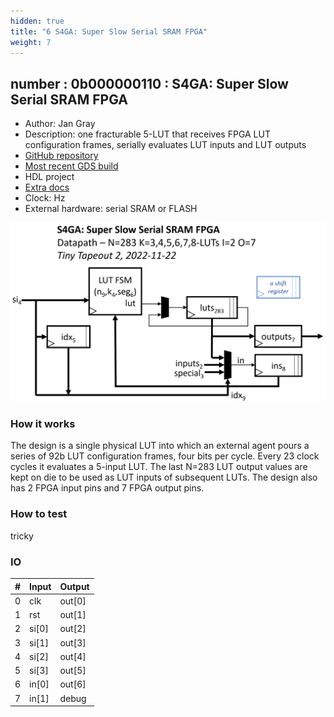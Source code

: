 ```yaml
---
hidden: true
title: "6 S4GA: Super Slow Serial SRAM FPGA"
weight: 7
---
```


## number : 0b000000110 : S4GA: Super Slow Serial SRAM FPGA

* Author: Jan Gray
* Description: one fracturable 5-LUT that receives FPGA LUT configuration frames, serially evaluates LUT inputs and LUT outputs
* [GitHub repository](https://github.com/grayresearch/tt02-s4ga)
* [Most recent GDS build](https://github.com/grayresearch/tt02-s4ga/actions/runs/3599279296)
* HDL project
* [Extra docs](https://github.com/grayresearch/tt02-s4ga/blob/main/README.md)
* Clock:  Hz
* External hardware: serial SRAM or FLASH

![picture](images/S4GA-block-diagram.png)

### How it works

The design is a single physical LUT into which an external agent pours a series of 92b LUT configuration frames, four bits per cycle. Every 23 clock cycles it evaluates a 5-input LUT. The last N=283 LUT output values are kept on die to be used as LUT inputs of subsequent LUTs. The design also has 2 FPGA input pins and 7 FPGA output pins.

### How to test

tricky

### IO

| # | Input        | Output       |
|---|--------------|--------------|
| 0 | clk  | out[0] |
| 1 | rst  | out[1] |
| 2 | si[0]  | out[2] |
| 3 | si[1]  | out[3] |
| 4 | si[2]  | out[4] |
| 5 | si[3]  | out[5] |
| 6 | in[0]  | out[6] |
| 7 | in[1]  | debug |
